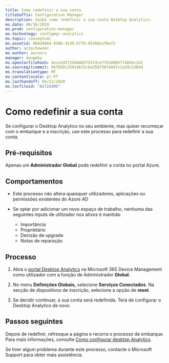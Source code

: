```yaml
---
title: Como redefinir a sua conta
titleSuffix: Configuration Manager
description: Saiba como redefinir a sua conta Desktop Analytics.
ms.date: 08/16/2019
ms.prod: configuration-manager
ms.technology: configmgr-analytics
ms.topic: conceptual
ms.assetid: 884d4864-950b-4139-b778-d5368e1f6ef2
author: aczechowski
ms.author: aaroncz
manager: dougeby
ms.openlocfilehash: 4ece2d2725b8485f55fdce7761098577485bc2d1
ms.sourcegitcommit: bbf820c35414bf2cba356f30fe047c1a34c5384d
ms.translationtype: MT
ms.contentlocale: pt-PT
ms.lasthandoff: 04/21/2020
ms.locfileid: "81722495"
---
```

# <a name="how-to-reset-your-account"></a>Como redefinir a sua conta

<!-- 3733897 -->

Se configurar o Desktop Analytics no seu ambiente, mas quiser recomeçar com o embarque e a inscrição, use este processo para redefinir a sua conta.

## <a name="prerequisites"></a>Pré-requisitos

Apenas um **Administrador Global** pode redefinir a conta no portal Azure.

## <a name="behaviors"></a>Comportamentos

- Este processo não altera quaisquer utilizadores, aplicações ou permissões existentes do Azure AD

- Se optar por adicionar um novo espaço de trabalho, nenhuma das seguintes inputs de utilizador nos ativos é mantida:
    - Importância
    - Proprietário
    - Decisão de upgrade
    - Notas de reparação

## <a name="process"></a>Processo

1. Abra o [portal Desktop Analytics](https://aka.ms/desktopanalytics) na Microsoft 365 Device Management como utilizador com a função de Administrador **Global.**

1. No menu **Definições Globais,** selecione **Serviços Conectados**. Na secção de dispositivos de inscrição, selecione a opção de **reset**.

1. Se decidir continuar, a sua conta será redefinida. Terá de configurar o Desktop Analytics de novo.

## <a name="next-steps"></a>Passos seguintes

Depois de redefinir, refresque a página e recorra o processo de embarque. Para mais informações, consulte [Como configurar desktop Analytics](set-up.md).

Se tiver algum problema durante este processo, contacte o Microsoft Support para obter mais assistência.
